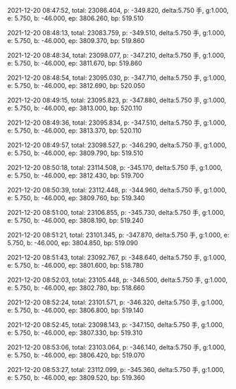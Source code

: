 2021-12-20 08:47:52, total: 23086.404, p: -349.820, delta:5.750 手, g:1.000, e: 5.750, b: -46.000, ep: 3806.260, bp: 519.510

2021-12-20 08:48:13, total: 23083.759, p: -349.510, delta:5.750 手, g:1.000, e: 5.750, b: -46.000, ep: 3809.370, bp: 519.860

2021-12-20 08:48:34, total: 23098.077, p: -347.210, delta:5.750 手, g:1.000, e: 5.750, b: -46.000, ep: 3811.670, bp: 519.860

2021-12-20 08:48:54, total: 23095.030, p: -347.710, delta:5.750 手, g:1.000, e: 5.750, b: -46.000, ep: 3812.690, bp: 520.050

2021-12-20 08:49:15, total: 23095.823, p: -347.880, delta:5.750 手, g:1.000, e: 5.750, b: -46.000, ep: 3813.000, bp: 520.110

2021-12-20 08:49:36, total: 23095.834, p: -347.510, delta:5.750 手, g:1.000, e: 5.750, b: -46.000, ep: 3813.370, bp: 520.110

2021-12-20 08:49:57, total: 23098.527, p: -346.290, delta:5.750 手, g:1.000, e: 5.750, b: -46.000, ep: 3809.790, bp: 519.510

2021-12-20 08:50:18, total: 23114.508, p: -345.170, delta:5.750 手, g:1.000, e: 5.750, b: -46.000, ep: 3812.430, bp: 519.700

2021-12-20 08:50:39, total: 23112.448, p: -344.960, delta:5.750 手, g:1.000, e: 5.750, b: -46.000, ep: 3809.760, bp: 519.340

2021-12-20 08:51:00, total: 23106.855, p: -345.730, delta:5.750 手, g:1.000, e: 5.750, b: -46.000, ep: 3808.190, bp: 519.240

2021-12-20 08:51:21, total: 23101.345, p: -347.870, delta:5.750 手, g:1.000, e: 5.750, b: -46.000, ep: 3804.850, bp: 519.090

2021-12-20 08:51:43, total: 23092.767, p: -348.640, delta:5.750 手, g:1.000, e: 5.750, b: -46.000, ep: 3801.600, bp: 518.780

2021-12-20 08:52:03, total: 23105.448, p: -346.500, delta:5.750 手, g:1.000, e: 5.750, b: -46.000, ep: 3802.780, bp: 518.660

2021-12-20 08:52:24, total: 23101.571, p: -346.320, delta:5.750 手, g:1.000, e: 5.750, b: -46.000, ep: 3806.800, bp: 519.140

2021-12-20 08:52:45, total: 23098.143, p: -347.150, delta:5.750 手, g:1.000, e: 5.750, b: -46.000, ep: 3807.330, bp: 519.310

2021-12-20 08:53:06, total: 23103.064, p: -346.140, delta:5.750 手, g:1.000, e: 5.750, b: -46.000, ep: 3806.420, bp: 519.070

2021-12-20 08:53:27, total: 23112.099, p: -345.360, delta:5.750 手, g:1.000, e: 5.750, b: -46.000, ep: 3809.520, bp: 519.360